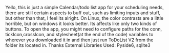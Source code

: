 Yello, this is just a simple Calendar/todo list app for your scheduling needs, there are still certain aspects to buff out, such as limiting inputs and stuff, but other than that, I feel its alright. On Linux, the color contrasts are a little horrible, but on windows it looks better. Its affects like only two kinds of buttons.
To open the app, you might need to configure paths for the conn, tickIcon,crossIcon, and stylesheet(at the end of the code) variables to wherever you downloaded it in and then just run ToDoList V2 from the folder its located in.
Thanks
External Libraries Used: Pyside6, sqlite3 
